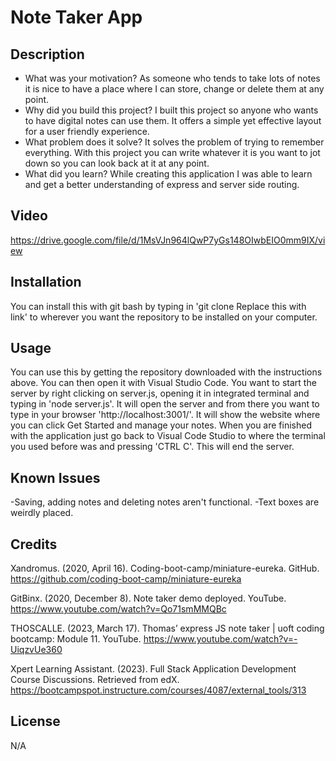 # Note Taker App

## Description
- What was your motivation? As someone who tends to take lots of notes it is nice to have a place where I can store, change or delete them at any point. 
- Why did you build this project? I built this project so anyone who wants to have digital notes can use them. It offers a simple yet effective layout for a user friendly experience. 
- What problem does it solve? It solves the problem of trying to remember everything. With this project you can write whatever it is you want to jot down so you can look back at it at any point.
- What did you learn? While creating this application I was able to learn and get a better understanding of express and server side routing.

## Video
https://drive.google.com/file/d/1MsVJn964lQwP7yGs148OIwbEIO0mm9IX/view

## Installation
You can install this with git bash by typing in 'git clone Replace this with link' to wherever you want the repository to be installed on your computer.

## Usage
You can use this by getting the repository downloaded with the instructions above. You can then open it with Visual Studio Code. You want to start the server by right clicking on server.js, opening it in integrated terminal and typing in 'node server.js'. It will open the server and from there you want to type in your browser 'http://localhost:3001/'. It will show the website where you can click Get Started and manage your notes. When you are finished with the application just go back to Visual Code Studio to where the terminal you used before was and pressing 'CTRL C'. This will end the server.

## Known Issues
-Saving, adding notes and deleting notes aren't functional.
-Text boxes are weirdly placed.


## Credits
Xandromus. (2020, April 16). Coding-boot-camp/miniature-eureka. GitHub. https://github.com/coding-boot-camp/miniature-eureka 

GitBinx. (2020, December 8). Note taker demo deployed. YouTube. https://www.youtube.com/watch?v=Qo71smMMQBc 

THOSCALLE. (2023, March 17). Thomas’ express JS note taker | uoft coding bootcamp: Module 11. YouTube. https://www.youtube.com/watch?v=-UiqzvUe360 

Xpert Learning Assistant. (2023). Full Stack Application Development Course Discussions. Retrieved from edX. https://bootcampspot.instructure.com/courses/4087/external_tools/313

## License
N/A
